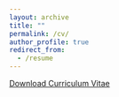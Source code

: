```yaml
---
layout: archive
title: ""
permalink: /cv/
author_profile: true
redirect_from:
  - /resume
---
```


[Download Curriculum Vitae](https://github.com/taegyoon-kim/taegyoon-kim.github.io/blob/master/_pages/Resume_TaegyoonKim_22Dec2020.pdf)
